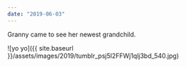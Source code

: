 ```yaml
---
date: "2019-06-03"
---
```


Granny came to see her newest grandchild.

![yo yo]({{ site.baseurl }}/assets/images/2019/tumblr_psj5l2FFWj1qlj3bd_540.jpg)
